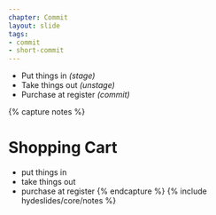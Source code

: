 ```yaml
---
chapter: Commit
layout: slide
tags:
- commit
- short-commit
---
```


* Put things in _(stage)_
* Take things out _(unstage)_
* Purchase at register _(commit)_


{% capture notes %}
# Shopping Cart
* put things in
* take things out
* purchase at register
{% endcapture %}
{% include hydeslides/core/notes %}
